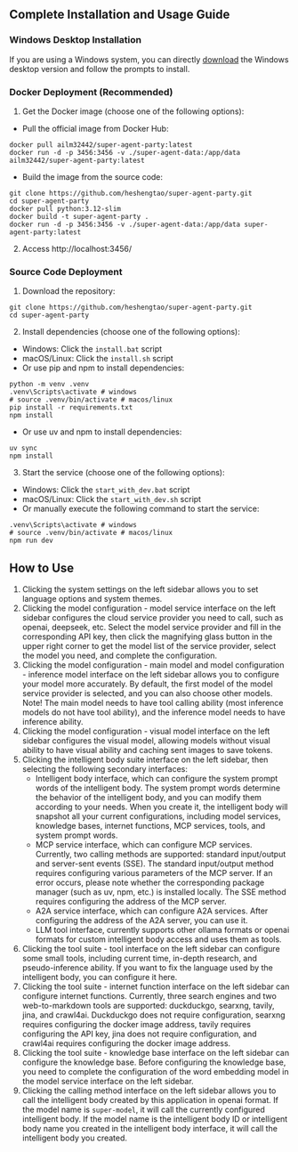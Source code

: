## Complete Installation and Usage Guide

### Windows Desktop Installation

If you are using a Windows system, you can directly [download](https://github.com/heshengtao/super-agent-party/releases/download/v0.1.1/Super.Agent.Party-Setup-0.1.1.exe) the Windows desktop version and follow the prompts to install.

### Docker Deployment (Recommended)

1. Get the Docker image (choose one of the following options):
- Pull the official image from Docker Hub:
```shell
docker pull ailm32442/super-agent-party:latest
docker run -d -p 3456:3456 -v ./super-agent-data:/app/data ailm32442/super-agent-party:latest
```

- Build the image from the source code:
```shell
git clone https://github.com/heshengtao/super-agent-party.git
cd super-agent-party
docker pull python:3.12-slim 
docker build -t super-agent-party . 
docker run -d -p 3456:3456 -v ./super-agent-data:/app/data super-agent-party:latest
```

2. Access http://localhost:3456/

### Source Code Deployment

1. Download the repository:
```shell
git clone https://github.com/heshengtao/super-agent-party.git
cd super-agent-party
```

2. Install dependencies (choose one of the following options):
- Windows: Click the `install.bat` script
- macOS/Linux: Click the `install.sh` script
- Or use pip and npm to install dependencies:
```shell
python -m venv .venv
.venv\Scripts\activate # windows
# source .venv/bin/activate # macos/linux
pip install -r requirements.txt
npm install
```
- Or use uv and npm to install dependencies:
```shell
uv sync
npm install
```

3. Start the service (choose one of the following options):
- Windows: Click the `start_with_dev.bat` script
- macOS/Linux: Click the `start_with_dev.sh` script
- Or manually execute the following command to start the service:
```shell
.venv\Scripts\activate # windows
# source .venv/bin/activate # macos/linux
npm run dev
```

## How to Use
1. Clicking the system settings on the left sidebar allows you to set language options and system themes.
2. Clicking the model configuration - model service interface on the left sidebar configures the cloud service provider you need to call, such as openai, deepseek, etc. Select the model service provider and fill in the corresponding API key, then click the magnifying glass button in the upper right corner to get the model list of the service provider, select the model you need, and complete the configuration.
3. Clicking the model configuration - main model and model configuration - inference model interface on the left sidebar allows you to configure your model more accurately. By default, the first model of the model service provider is selected, and you can also choose other models. Note! The main model needs to have tool calling ability (most inference models do not have tool ability), and the inference model needs to have inference ability.
4. Clicking the model configuration - visual model interface on the left sidebar configures the visual model, allowing models without visual ability to have visual ability and caching sent images to save tokens.
5. Clicking the intelligent body suite interface on the left sidebar, then selecting the following secondary interfaces:
    - Intelligent body interface, which can configure the system prompt words of the intelligent body. The system prompt words determine the behavior of the intelligent body, and you can modify them according to your needs. When you create it, the intelligent body will snapshot all your current configurations, including model services, knowledge bases, internet functions, MCP services, tools, and system prompt words.
    - MCP service interface, which can configure MCP services. Currently, two calling methods are supported: standard input/output and server-sent events (SSE). The standard input/output method requires configuring various parameters of the MCP server. If an error occurs, please note whether the corresponding package manager (such as uv, npm, etc.) is installed locally. The SSE method requires configuring the address of the MCP server.
    - A2A service interface, which can configure A2A services. After configuring the address of the A2A server, you can use it.
    - LLM tool interface, currently supports other ollama formats or openai formats for custom intelligent body access and uses them as tools.
6. Clicking the tool suite - tool interface on the left sidebar can configure some small tools, including current time, in-depth research, and pseudo-inference ability. If you want to fix the language used by the intelligent body, you can configure it here.
7. Clicking the tool suite - internet function interface on the left sidebar can configure internet functions. Currently, three search engines and two web-to-markdown tools are supported: duckduckgo, searxng, tavily, jina, and crawl4ai. Duckduckgo does not require configuration, searxng requires configuring the docker image address, tavily requires configuring the API key, jina does not require configuration, and crawl4ai requires configuring the docker image address.
8. Clicking the tool suite - knowledge base interface on the left sidebar can configure the knowledge base. Before configuring the knowledge base, you need to complete the configuration of the word embedding model in the model service interface on the left sidebar.
9. Clicking the calling method interface on the left sidebar allows you to call the intelligent body created by this application in openai format. If the model name is `super-model`, it will call the currently configured intelligent body. If the model name is the intelligent body ID or intelligent body name you created in the intelligent body interface, it will call the intelligent body you created.